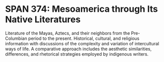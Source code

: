 # SPAN 374: Mesoamerica through Its Native Literatures

Literature of the Mayas, Aztecs, and their neighbors from the Pre-Columbian period to the present. Historical, cultural, and religious information with discussions of the complexity and variation of intercultural ways of life. A comparative approach includes the aesthetic similarities, differences, and rhetorical strategies employed by indigenous writers.